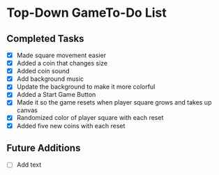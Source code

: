 # Top-Down GameTo-Do List

## Completed Tasks
- [x] Made square movement easier
- [x] Added a coin that changes size
- [x] Added coin sound
- [x] Add background music
- [x] Update the background to make it more colorful
- [x] Added a Start Game Button
- [x] Made it so the game resets when player square grows and takes up canvas
- [x] Randomized color of player square with each reset
- [x] Added five new coins with each reset

## Future Additions
- [ ] Add text

